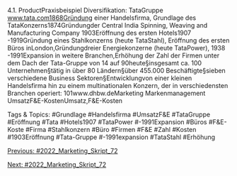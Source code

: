 4.1. ProductPraxisbeispiel Diversifikation: TataGruppe
www.tata.com1868Gründung einer Handelsfirma, Grundlage des TataKonzerns1874Gründungder Central India Spinning, Weaving and Manufacturing Company 1903Eröffnung des ersten Hotels1907 -1919Gründung eines Stahlkonzerns (heute TataStahl), Eröffnung des ersten Büros inLondon,Gründungdreier Energiekonzerne (heute TataPower), 1938 -1991Expansion in weitere Branchen,Erhöhung der Zahl der Firmen unter dem Dach der Tata-Gruppe von 14 auf 90heute§insgesamt ca. 100 Unternehmen§tätig in über 80 Ländern§über 455.000 Beschäftigte§sieben verschiedene Business Sektoren§Entwicklungvon einer kleinen Handelsfirma hin zu einem multinationalen Konzern, der in verschiedensten Branchen operiert: 
101www.dhbw.deMarketing
Markenmanagement
UmsatzF&E-KostenUmsatz,F&E-Kosten

   Tags & Topics:
   #Grundlage
   #Handelsfirma
   #UmsatzF&E
   #TataGruppe
   #Eröffnung
   #Tata
   #Hotels1907
   #TataPower
   #-1991Expansion
   #Büros
   #F&E-Koste
   #Firma
   #Stahlkonzern
   #Büro
   #Firmen
   #F&E
   #Zahl
   #Kosten
   #1903Eröffnung
   #Tata-Gruppe
   #-1991expansion
   #TataStahl
   #Erhöhung

[Previous: #2022_Marketing_Skript_72](2022_Marketing_Skript_72.md)

[Next: #2022_Marketing_Skript_72](2022_Marketing_Skript_72.md)
